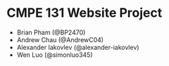# CMPE 131 Website Project
- Brian Pham (@BP2470)
- Andrew Chau (@AndrewC04)
- Alexander Iakovlev (@alexander-iakovlev)
- Wen Luo (@simonluo345)
